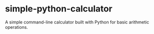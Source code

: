 # simple-python-calculator
A simple command-line calculator built with Python for basic arithmetic operations.
